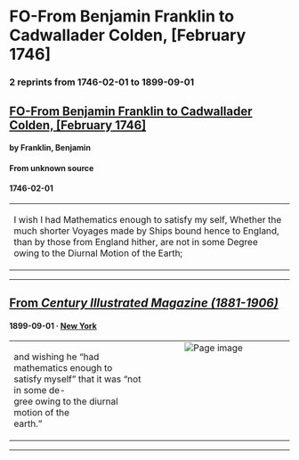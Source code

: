 
# FO-From Benjamin Franklin to Cadwallader Colden, [February 1746]

### 2 reprints from 1746-02-01 to 1899-09-01

## [FO-From Benjamin Franklin to Cadwallader Colden, [February 1746]](https://founders.archives.gov/documents/Franklin/01-03-02-0026)

#### by Franklin, Benjamin

#### From unknown source

#### 1746-02-01

<table style="width: 100%;"><tr><td style="width: 50%">

I wish I had Mathematics enough to satisfy my self, Whether the much shorter Voyages made by Ships bound hence to England, than by those from England hither, are not in some Degree owing to the Diurnal Motion of the Earth;
</td></tr></table>

---

## [From _Century Illustrated Magazine (1881-1906)_](https://archive.org/details/sim_century-illustrated-monthly-magazine_1899-09_58_5/page/n116/mode/1up?view=theater)

#### 1899-09-01 &middot; [New York](http://dbpedia.org/resource/New_York_City)

<table style="width: 100%;"><tr><td style="width: 50%">

  
and wishing he “had mathematics enough to  
satisfy myself” that it was “not in some de-  
gree owing to the diurnal motion of the  
earth.”
</td><td style="width: 50%; max-height: 75%; margin: auto; display: block;">
<img alt="Page image" src="https://iiif.archive.org/iiif/sim_century-illustrated-monthly-magazine_1899-09_58_5&#0036;116/pct:48.545597,24.492521,35.180818,4.834402/600,/0/default.jpg"/>
</td>
</tr></table>

---

